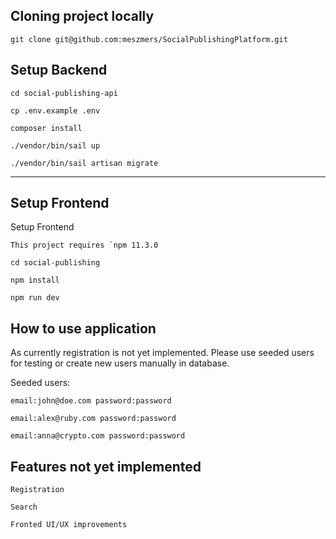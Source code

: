 ## Cloning project locally

```git clone git@github.com:meszmers/SocialPublishingPlatform.git```


## Setup Backend

```cd social-publishing-api```

```cp .env.example .env```

```composer install```

```./vendor/bin/sail up```

```./vendor/bin/sail artisan migrate```


---

## Setup Frontend

Setup Frontend

```This project requires `npm 11.3.0```

```cd social-publishing```

```npm install```

```npm run dev```

## How to use application
As currently registration is not yet implemented. Please use seeded users for testing or create new users manually in database.

Seeded users:

```email:john@doe.com password:password```

```email:alex@ruby.com password:password```

```email:anna@crypto.com password:password```

## Features not yet implemented

```Registration```

```Search```

```Fronted UI/UX improvements```
